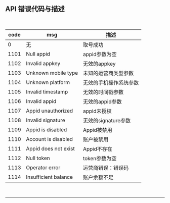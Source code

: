 ## API 错误代码与描述

<br />

| code | msg                  | 描述                   |
| ---- | -------------------- | ---------------------- |
| 0    | 无                   | 取号成功               |
| 1101 | Null appid           | appid参数为空          |
| 1102 | Invalid appkey       | 无效的appkey           |
| 1103 | Unknown mobile type  | 未知的运营商类型参数   |
| 1104 | Unknown platform     | 无效的手机操作系统参数 |
| 1105 | Invalid timestamp    | 无效的时间戳参数       |
| 1106 | Invalid appid        | 无效的appid参数        |
| 1107 | Appid unauthorized   | appid未授权            |
| 1108 | Invalid signature    | 无效的signature参数    |
| 1109 | Appid is disabled    | Appid被禁用            |
| 1110 | Account is disabled  | 账户被禁用             |
| 1111 | Appid does not exist | Appid不存在            |
| 1112 | Null token           | token参数为空          |
| 1113 | Operator error       | 运营商错误：错误码     |
| 1114 | Insufficient balance | 账户余额不足           |

<br />

------